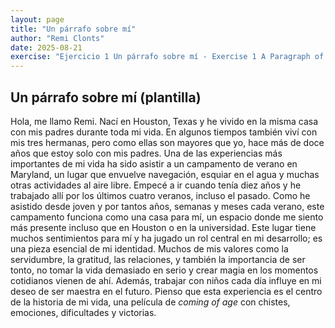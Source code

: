 ```yaml
---
layout: page
title: "Un párrafo sobre mí"
author: "Remi Clonts"
date: 2025-08-21
exercise: "Ejercicio 1 Un párrafo sobre mí - Exercise 1 A Paragraph of Me"
---
```


## Un párrafo sobre mí (plantilla)

Hola, me llamo Remi. Nací en Houston, Texas y he vivido en la misma casa con mis padres durante toda mi vida. En algunos tiempos también viví con mis tres hermanas, pero como ellas son mayores que yo, hace más de doce años que estoy solo con mis padres. Una de las experiencias más importantes de mi vida ha sido asistir a un campamento de verano en Maryland, un lugar que envuelve navegación, esquiar en el agua y muchas otras actividades al aire libre. Empecé a ir cuando tenía diez años y he trabajado allí por los últimos cuatro veranos, incluso el pasado. Como he asistido desde joven y por tantos años, semanas y meses cada verano, este campamento funciona como una casa para mí, un espacio donde me siento más presente incluso que en Houston o en la universidad. Este lugar tiene muchos sentimientos para mí y ha jugado un rol central en mi desarrollo; es una pieza esencial de mi identidad. Muchos de mis valores como la servidumbre, la gratitud, las relaciones, y también la importancia de ser tonto, no tomar la vida demasiado en serio y crear magia en los momentos cotidianos vienen de ahí. Además, trabajar con niños cada día influye en mi deseo de ser maestra en el futuro. Pienso que esta experiencia es el centro de la historia de mi vida, una película de *coming of age* con chistes, emociones, dificultades y victorias.
